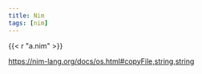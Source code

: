 ```yaml
---
title: Nim
tags: [nim]
---
```


{{< r "a.nim" >}}

<https://nim-lang.org/docs/os.html#copyFile,string,string>
